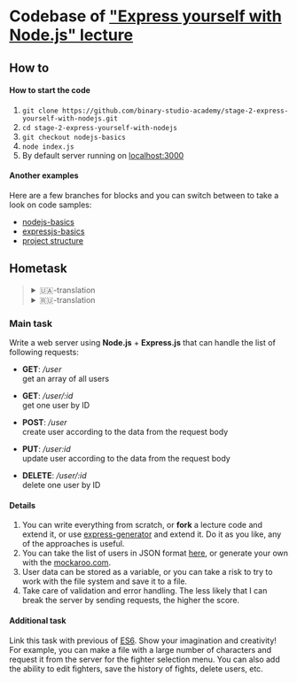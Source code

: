 # Codebase of ["Express yourself with Node.js" lecture](https://binary-studio-academy.github.io/stage-2/lectures/express-yourself-with-nodejs/)

## How to

#### How to start the code

1. `git clone https://github.com/binary-studio-academy/stage-2-express-yourself-with-nodejs.git`
2. `cd stage-2-express-yourself-with-nodejs`
3. `git checkout nodejs-basics`
4. `node index.js`
5. By default server running on [localhost:3000](http://localhost:3000)

#### Another examples
Here are a few branches for blocks and you can switch between to take a look on code samples:
- [nodejs-basics](https://github.com/binary-studio-academy/stage-2-express-yourself-with-nodejs/tree/nodejs-basics)
- [expressjs-basics](https://github.com/binary-studio-academy/stage-2-express-yourself-with-nodejs/tree/expressjs-basics)
- [project structure](https://github.com/binary-studio-academy/stage-2-express-yourself-with-nodejs)


## Hometask
<blockquote>
  <details>
    <summary>🇺🇦-translation</summary>

#### Завдання

Написати веб-сервер на **Node.js** + **Express.js**, який може обробляти такі запити:
- **GET**: _/user_  
  отримання масиву всіх користувачів

- **GET**: _/user/:id_  
  отримання одного користувача по ID

- **POST**: _/user_  
  створення користувача за даними з тіла запиту

- **PUT**: _/user/:id_  
  оновлення користувача за даними з тіла запиту

- **DELETE**: _/user/:id_  
  видалення одного користувача по ID


#### Деталі

1. Можна написати все з нуля, можна **fork**-нути код лекції з GitHub і дописати його, можна використати [express-generator](https://www.npmjs.com/package/express-generator) і розширити його API, робіть як вам зручніше, будь-який з підходів корисний для вас.
2. Список користувачів в форматі JSON можна взяти [тут](https://gist.github.com/alexandrtovmach/3fcf6c0819d6830e21b5f3c117c2c5aa) або ж згенерувати свій, наприклад через сервіс [mockaroo.com](https://mockaroo.com/).
3. Дані про користувачів можна зберігати у вигляді змінної або ж взяти на себе сміливість і спробувати попрацювати з файловою системою і зберігати їх в файл.
4. Подбайте про валідацію і перехоплення помилок. Чим менша ймовірність того, що я зможу зламати сервер відправляючи запити 😈, тим вище оцінка.

#### Завдання* (із зірочкою)

Зв'яжіть це завдання з попереднім по ES6. Проявіть фантазію і креатив, наприклад можна зробити файл з великою кількістю персонажів і запитувати їх з сервера, для меню вибору бійця. Також можна додати можливість редагування бійців, збереження історії бійок, видалення користувачів і т.д.

  </details>
  <details>
    <summary>🇷🇺-translation</summary>

#### Задание
Написать веб-сервер на **Node.js** + **Express.js**, который может обрабатывать следующие запросы:

- **GET**: _/user_  
  получение массива всех пользователей

- **GET**: _/user/:id_  
  получение одного пользователя по ID

- **POST**: _/user_  
  создание пользователя по данным передаваемым в теле запроса

- **PUT**: _/user:id_  
  обновление пользователя по данным передаваемым в теле запроса

- **DELETE**: _/user/:id_  
  удаление одного пользователя по ID


#### Детали

1. Можно написать всё с нуля, можно **fork**-нуть код лекции с GitHub и дописать, можно использовать [express-generator](https://www.npmjs.com/package/express-generator) и расширить его API, делайте как вам удобнее, любой из подходов полезен.
2. Список пользователей в формате JSON можно взять [здесь](https://gist.github.com/alexandrtovmach/3fcf6c0819d6830e21b5f3c117c2c5aa) или же сгенерировать свой, например через сервис [mockaroo.com](https://mockaroo.com/).
3. Данные о пользователях можно хранить в виде переменной или же взять на себя смелость и попробовать поработать с файловой системой и сохранять их в файл.
4. Позаботьтесь о валидации и отлове ошибок. Чем меньше вероятность того, что я смогу сломать сервер отправляя запросы 😈, тем выше оценка.


#### Задание*

Свяжите это задание с предыдущим по ES6. Проявите фантазию и креатив, например можно сделать файл с большим количеством персонажей и запрашивать их с сервера, для меню выбора бойца. Также можно добавить возможность редактирования бойцов, сохранения истории драк, удаление пользователей и т.д.


  </details>
</blockquote>

### Main task

Write a web server using **Node.js** + **Express.js** that can handle the list of following requests:

- **GET**: _/user_  
  get an array of all users

- **GET**: _/user/:id_  
  get one user by ID

- **POST**: _/user_  
  create user according to the data from the request body

- **PUT**: _/user:id_  
  update user according to the data from the request body

- **DELETE**: _/user/:id_  
  delete one user by ID

#### Details

1. You can write everything from scratch, or **fork** a lecture code and extend it, or use [express-generator](https://www.npmjs.com/package/express-generator) and extend it. Do it as you like, any of the approaches is useful.
2. You can take the list of users in JSON format [here](https://gist.github.com/alexandrtovmach/3fcf6c0819d6830e21b5f3c117c2c5aa), or generate your own with the [mockaroo.com](https://mockaroo.com/).
3. User data can be stored as a variable, or you can take a risk to try to work with the file system and save it to a file.
4. Take care of validation and error handling. The less likely that I can break the server by sending requests, the higher the score.

#### Additional task

Link this task with previous of [ES6](https://binary-studio-academy.github.io/stage-2/lectures/es6-for-everyone/). Show your imagination and creativity! For example, you can make a file with a large number of characters and request it from the server for the fighter selection menu. You can also add the ability to edit fighters, save the history of fights, delete users, etc.